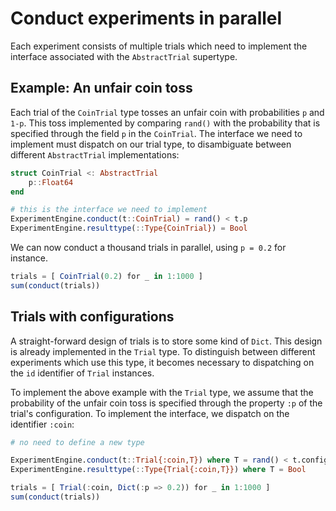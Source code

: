 # Conduct experiments in parallel

Each experiment consists of multiple trials which need to implement the interface associated
with the `AbstractTrial` supertype.


## Example: An unfair coin toss

Each trial of the `CoinTrial` type tosses an unfair coin with probabilities `p` and `1-p`.
This toss implemented by comparing `rand()` with the probability that is specified through
the field `p` in the `CoinTrial`. The interface we need to implement must dispatch on our
trial type, to disambiguate between different `AbstractTrial` implementations:

```julia
struct CoinTrial <: AbstractTrial
    p::Float64
end

# this is the interface we need to implement
ExperimentEngine.conduct(t::CoinTrial) = rand() < t.p
ExperimentEngine.resulttype(::Type{CoinTrial}) = Bool
```

We can now conduct a thousand trials in parallel, using `p = 0.2` for instance.

```julia
trials = [ CoinTrial(0.2) for _ in 1:1000 ]
sum(conduct(trials))
```


## Trials with configurations

A straight-forward design of trials is to store some kind of `Dict`. This design is already
implemented in the `Trial` type. To distinguish between different experiments which use this
type, it becomes necessary to dispatching on the `id` identifier of `Trial` instances.

To implement the above example with the `Trial` type, we assume that the probability of the
unfair coin toss is specified through the property `:p` of the trial's configuration. To
implement the interface, we dispatch on the identifier `:coin`:

```julia
# no need to define a new type

ExperimentEngine.conduct(t::Trial{:coin,T}) where T = rand() < t.configuration[:p]
ExperimentEngine.resulttype(::Type{Trial{:coin,T}}) where T = Bool

trials = [ Trial(:coin, Dict(:p => 0.2)) for _ in 1:1000 ]
sum(conduct(trials))
```
